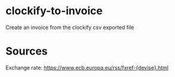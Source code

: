 # clockify-to-invoice
Create an invoice from the clockify csv exported file



# Sources
Exchange rate: https://www.ecb.europa.eu/rss/fxref-{devise}.html
